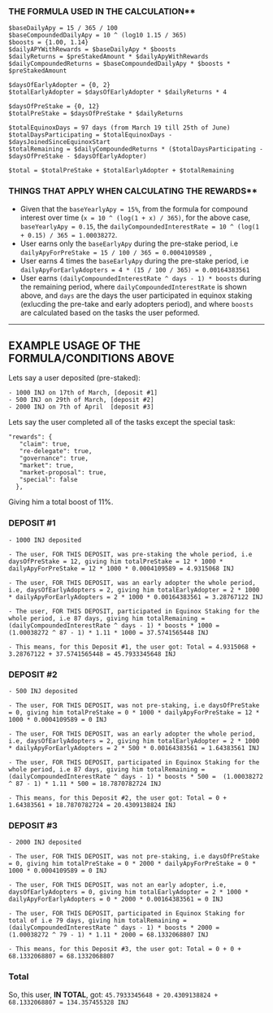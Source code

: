 ### THE FORMULA USED IN THE CALCULATION**

```
$baseDailyApy = 15 / 365 / 100
$baseCompoundedDailyApy = 10 ^ (log10 1.15 / 365)
$boosts = {1.00, 1.14} 
$dailyAPYWithRewards = $baseDailyApy * $boosts
$dailyReturns = $preStakedAmount * $dailyApyWithRewards
$dailyCompoundedReturns = $baseCompoundedDailyApy * $boosts * $preStakedAmount

$daysOfEarlyAdopter = {0, 2}
$totalEarlyAdopter = $daysOfEarlyAdopter * $dailyReturns * 4

$daysOfPreStake = {0, 12}
$totalPreStake = $daysOfPreStake * $dailyReturns

$totalEquinoxDays = 97 days (from March 19 till 25th of June)
$totalDaysParticipating = $totalEquinoxDays - $daysJoinedSinceEquinoxStart
$totalRemaining = $dailyCompoundedReturns * ($totalDaysParticipating - $daysOfPreStake - $daysOfEarlyAdopter)

$total = $totalPreStake + $totalEarlyAdopter + $totalRemaining
```

### THINGS THAT APPLY WHEN CALCULATING THE REWARDS**

- Given that the `baseYearlyApy = 15%`, from the formula for compound interest over time (`x = 10 ^ (log(1 + x) / 365)`, for the above case, `baseYearlyApy = 0.15`, the `dailyCompoundedInterestRate = 10 ^ (log(1 + 0.15) / 365 = 1.00038272`. 
- User earns only the `baseEarlyApy` during the pre-stake period, i.e `dailyApyForPreStake = 15 / 100 / 365 = 0.0004109589 `, 
- User earns 4 times the `baseEarlyApy` during the pre-stake period, i.e `dailyApyForEarlyAdopters = 4 * (15 / 100 / 365) = 0.00164383561`
- User earns `(dailyCompoundedInterestRate ^ days - 1) * boosts` during the remaining period, where `dailyCompoundedInterestRate` is shown above, and `days` are the days the user participated in equinox staking (exlucding the pre-take and early adopters period), and where `boosts` are calculated based on the tasks the user peformed.

---

## EXAMPLE USAGE OF THE FORMULA/CONDITIONS ABOVE

Lets say a user deposited (pre-staked): 
```
- 1000 INJ on 17th of March, [deposit #1]
- 500 INJ on 29th of March, [deposit #2]
- 2000 INJ on 7th of April  [deposit #3]
```

Lets say the user completed all of the tasks except the special task: 
```
"rewards": {
   "claim": true,
   "re-delegate": true,
   "governance": true,
   "market": true,
   "market-proposal": true,
   "special": false
  },
```
Giving him a total boost of 11%.

### DEPOSIT #1
```
- 1000 INJ deposited

- The user, FOR THIS DEPOSIT, was pre-staking the whole period, i.e daysOfPreStake = 12, giving him totalPreStake = 12 * 1000 * dailyApyForPreStake = 12 * 1000 * 0.0004109589 = 4.9315068 INJ

- The user, FOR THIS DEPOSIT, was an early adopter the whole period, i.e, daysOfEarlyAdopters = 2, giving him totalEarlyAdopter = 2 * 1000 * dailyApyForEarlyAdopters = 2 * 1000 * 0.00164383561 = 3.28767122 INJ

- The user, FOR THIS DEPOSIT, participated in Equinox Staking for the whole period, i.e 87 days, giving him totalRemaining = (dailyCompoundedInterestRate ^ days - 1) * boosts * 1000 =  (1.00038272 ^ 87 - 1) * 1.11 * 1000 = 37.5741565448 INJ

- This means, for this Deposit #1, the user got: Total = 4.9315068 + 3.28767122 + 37.5741565448 = 45.7933345648 INJ

```

### DEPOSIT #2
```
- 500 INJ deposited

- The user, FOR THIS DEPOSIT, was not pre-staking, i.e daysOfPreStake = 0, giving him totalPreStake = 0 * 1000 * dailyApyForPreStake = 12 * 1000 * 0.0004109589 = 0 INJ

- The user, FOR THIS DEPOSIT, was an early adopter the whole period, i.e, daysOfEarlyAdopters = 2, giving him totalEarlyAdopter = 2 * 1000 * dailyApyForEarlyAdopters = 2 * 500 * 0.00164383561 = 1.64383561 INJ

- The user, FOR THIS DEPOSIT, participated in Equinox Staking for the whole period, i.e 87 days, giving him totalRemaining = (dailyCompoundedInterestRate ^ days - 1) * boosts * 500 =  (1.00038272 ^ 87 - 1) * 1.11 * 500 = 18.7870782724 INJ

- This means, for this Deposit #2, the user got: Total = 0 + 1.64383561 + 18.7870782724 = 20.4309138824 INJ
```

### DEPOSIT #3
```
- 2000 INJ deposited

- The user, FOR THIS DEPOSIT, was not pre-staking, i.e daysOfPreStake = 0, giving him totalPreStake = 0 * 2000 * dailyApyForPreStake = 0 * 1000 * 0.0004109589 = 0 INJ

- The user, FOR THIS DEPOSIT, was not an early adopter, i.e, daysOfEarlyAdopters = 0, giving him totalEarlyAdopter = 2 * 1000 * dailyApyForEarlyAdopters = 0 * 2000 * 0.00164383561 = 0 INJ

- The user, FOR THIS DEPOSIT, participated in Equinox Staking for total of i.e 79 days, giving him totalRemaining = (dailyCompoundedInterestRate ^ days - 1) * boosts * 2000 =  (1.00038272 ^ 79 - 1) * 1.11 * 2000 = 68.1332068807 INJ

- This means, for this Deposit #3, the user got: Total = 0 + 0 + 68.1332068807 = 68.1332068807
```

### Total
So, this user, **IN TOTAL**, got: `45.7933345648 + 20.4309138824 + 68.1332068807 = 134.357455328 INJ`

